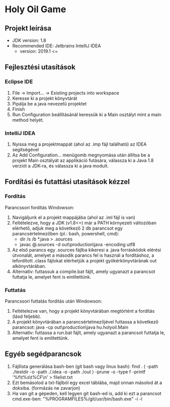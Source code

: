 # Holy Oil Game

## Projekt leírása

* JDK version: 1.8
* Recommended IDE: Jetbrains IntelliJ IDEA 
	* version: 2019.1 <=

## Fejlesztési utasítások

### Eclipse IDE

1. File -> Import... -> Existing projects into workspace
2. Keresse ki a projekt könyvtárát
3. Pipálja be a java nevezetű projektet
4. Finish
5. Run Configuration beállításánál keressük ki a Main osztályt mint a main method helyét.

### IntelliJ IDEA

1. Nyissa meg a projektmappát (ahol az .imp fájl található) az IDEA segítségével
2. Az Add Configuration... menügomb megnyomása után állítsa be a projekt Main osztályát az applikáció futására, válassza ki a Java 1.8 verziót a JDK-ra, és válassza ki a java modult.

## Fordítási és futattási utasítások kézzel

### Fordítás

Parancssori fordítás Windowson:

1. Navigáljunk el a projekt mappájába (ahol az .iml fájl is van)
2. Feltételezve, hogy a JDK (v1.8<=) már a PATH környezeti változóban elérhető, adjuk meg a következő 2 db parancsot egy parancsértelmezőben (pl.: bash, powershell, cmd):
	* dir /s /b *.java > .sources
	* javac @.sources -d out\production\java -encoding utf8
3. Az első parancs egy .sources fájlba kikeresi a .java forráskódok elérési útvonalát, amelyet a második parancs fel is használ a fordításhoz, a lefordított .class fájlokat elérhetjük a projekt gyökérkönyvtárának out alkönyvtárában.
4. Alternatív: futtassuk a compile.bat fájlt, amely ugyanazt a parancsot futtatja le, amelyet fent is említettünk.

### Futtatás

Parancssori futtatás fordítás után Windowson:

1. Feltételezve van, hogy a projekt könyvtárában megtörtént a fordítás (lásd feljebb).
2. A projekt könyvtárában a parancsértelmezőjével futtassa a következő parancsot:
java -cp out\production\java hu.holyoil.Main
3. Alternatív: futtassa a run.bat fájlt, amely ugyanazt a parancsot futtatja le, amelyet fent is említettünk.

## Egyéb segédparancsok

1. Fájllista generálása bash-ben (git bash vagy linux bash):
find . \( -path ./testdir -o -path ./.idea -o -path ./out \) -prune -o -type f -printf '%f\t%s\t%CF\n' > filelist.txt
2. Ezt bemásolod a txt-fájlból egy excel táblába, majd onnan másolod át a doksiba. (formázás ne zavarjon)
2. Ha van git a gépeden, kell legyen git bash-ed is, add ki ezt a parancsot cmd.exe-ben:
"%PROGRAMFILES%/git/usr/bin/bash.exe" -i -l
